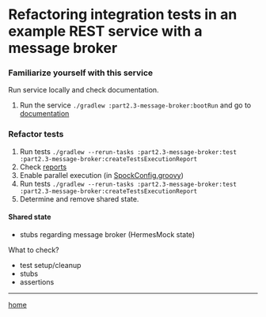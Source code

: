# Refactoring integration tests in an example REST service with a message broker

### Familiarize yourself with this service

Run service locally and check documentation.

1. Run the service `./gradlew :part2.3-message-broker:bootRun` and go
   to [documentation](http://localhost:8080/swagger-ui/index.html)

### Refactor tests

1. Run tests `./gradlew --rerun-tasks :part2.3-message-broker:test :part2.3-message-broker:createTestsExecutionReport`
2. Check [reports](build/reports/tests-execution/html/test.html)
3. Enable parallel execution (in [SpockConfig.groovy](src/test/resources/SpockConfig.groovy))
4. Run tests `./gradlew --rerun-tasks :part2.3-message-broker:test :part2.3-message-broker:createTestsExecutionReport`
5. Determine and remove shared state.

#### Shared state

- stubs regarding message broker (HermesMock state)

What to check?

- test setup/cleanup
- stubs
- assertions

---
[home](../README.md)